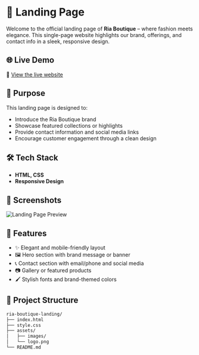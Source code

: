 # 💃 Landing Page

Welcome to the official landing page of **Ria Boutique** – where fashion meets elegance. This single-page website highlights our brand, offerings, and contact info in a sleek, responsive design.

## 🌐 Live Demo

🔗 [View the live website](http://127.0.0.1:5500/CodeSoft%20LandingPage/CodeSoft%20LandingPage%20HTML.html)

## 🎯 Purpose

This landing page is designed to:
- Introduce the Ria Boutique brand
- Showcase featured collections or highlights
- Provide contact information and social media links
- Encourage customer engagement through a clean design

## 🛠 Tech Stack

- **HTML, CSS**
- **Responsive Design** 

## 📸 Screenshots

<!-- Add a screenshot like below once available -->
![Landing Page Preview](assets/landing-page-screenshot.png)

## 🧾 Features

- ✨ Elegant and mobile-friendly layout
- 🖼️ Hero section with brand message or banner
- 📞 Contact section with email/phone and social media
- 📷 Gallery or featured products 
- 🖌️ Stylish fonts and brand-themed colors

## 📁 Project Structure

```bash
ria-boutique-landing/
├── index.html
├── style.css
├── assets/
│   ├── images/
│   └── logo.png
└── README.md
